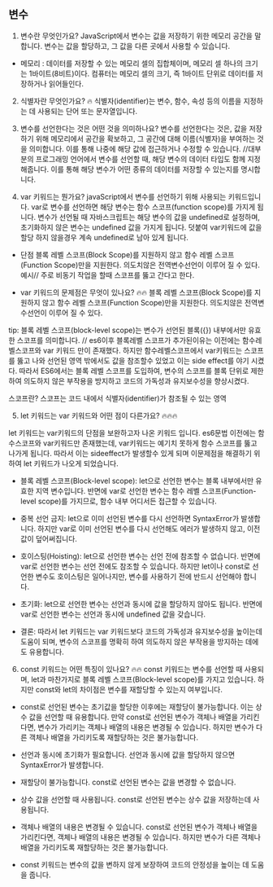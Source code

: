## 변수

1. 변수란 무엇인가요?
   JavaScript에서 변수는 값을 저장하기 위한 메모리 공간을 말합니다. 변수는 값을 할당하고, 그 값을 다른 곳에서 사용할 수 있습니다.

- 메모리 : 데이터를 저장할 수 있는 메모리 셀의 집합체이며, 메모리 셀 하나의 크기는 1바이트(8비트)이다.
  컴퓨터는 메모리 셀의 크기, 즉 1바이트 단위로 데이터를 저장하거나 읽어들인다.

2.  식별자란 무엇인가요? 🔥
    식별자(identifier)는 변수, 함수, 속성 등의 이름을 지정하는 데 사용되는 단어 또는 문자열입니다.

3.  변수를 선언한다는 것은 어떤 것을 의미하나요?
    변수를 선언한다는 것은, 값을 저장하기 위해 메모리에서 공간을 확보하고, 그 공간에 대해 이름(식별자)을 부여하는 것을 의미합니다. 이를 통해 나중에 해당 값에 접근하거나 수정할 수 있습니다. //대부분의 프로그래밍 언어에서 변수를 선언할 때, 해당 변수의 데이터 타입도 함께 지정해줍니다. 이를 통해 해당 변수가 어떤 종류의 데이터를 저장할 수 있는지를 명시합니다.
4.  var 키워드는 뭔가요?
    javaScript에서 변수를 선언하기 위해 사용되는 키워드입니다. var로 변수를 선언하면 해당 변수는 함수 스코프(function scope)를 가지게 됩니다. 변수가 선언될 때 자바스크립트는 해당 변수의 값을 undefined로 설정하며, 초기화하지 않은 변수는 undefined 값을 가지게 됩니다. 덧붙여 var키워드에 값을 할당 하지 않을경우 계속 undefined로 남아 있게 됩니다.

- 단점
  블록 레벨 스코프(Block Scope)를 지원하지 않고 함수 레벨 스코프(Function Scope)만을 지원한다.
  의도치않은 전역변수선언이 이루어 질 수 있다. 예시// 주로 비동기 작업을 할때 스코프를 뚫고 간다고 한다.

- var 키워드의 문제점은 무엇이 있나요? 🔥🔥
  블록 레벨 스코프(Block Scope)를 지원하지 않고 함수 레벨 스코프(Function Scope)만을 지원한다.
  의도치않은 전역변수선언이 이루어 질 수 있다.

tip: 블록 레벨 스코프(block-level scope)는 변수가 선언된 블록({}) 내부에서만 유효한 스코프를 의미합니다. // es6이후 블록레벨 스코프가 추가된이유는 이전에는 함수레벨스코프와 var 키워드 만이 존재했다.
하지만 함수레벨스코프에서 var키워드는 스코프를 뚫고 나와 선언된 영역 밖에서도 값을 참조할수 있었고 이는 side effect를 야기 시켰다. 따라서 ES6에서는 블록 레벨 스코프를 도입하여, 변수의 스코프를 블록 단위로 제한하여 의도하지 않은 부작용을 방지하고 코드의 가독성과 유지보수성을 향상시켰다.

스코프란? 스코프는 코드 내에서 식별자(identifier)가 참조될 수 있는 영역

5. let 키워드는 var 키워드와 어떤 점이 다른가요? 🔥🔥🔥

let 키워드는 var키워드의 단점을 보완하고자 나온 키워드 입니다. es6문법 이전에는 함수스코프와 var키워드만 존재했는데, var키워드는 예기치 못하게 함수 스코프를 뚫고 나가게 됩니다. 따라서 이는 sideeffect가 발생할수 있게 되며 이문제점을 해결하기 위하여 let 키워드가 나오게 되었습니다.

- 블록 레벨 스코프(Block-level scope): let으로 선언한 변수는 블록 내부에서만 유효한 지역 변수입니다. 반면에 var로 선언한 변수는 함수 레벨 스코프(Function-level scope)를 가지므로, 함수 내부 어디서든 접근할 수 있습니다.

- 중복 선언 금지: let으로 이미 선언된 변수를 다시 선언하면 SyntaxError가 발생합니다. 하지만 var로 이미 선언된 변수를 다시 선언해도 에러가 발생하지 않고, 이전 값이 덮어써집니다.

- 호이스팅(Hoisting): let으로 선언한 변수는 선언 전에 참조할 수 없습니다. 반면에 var로 선언한 변수는 선언 전에도 참조할 수 있습니다. 하지만 let이나 const로 선언한 변수도 호이스팅은 일어나지만, 변수를 사용하기 전에 반드시 선언해야 합니다.

- 초기화: let으로 선언한 변수는 선언과 동시에 값을 할당하지 않아도 됩니다. 반면에 var로 선언한 변수는 선언과 동시에 undefined 값을 갖습니다.

- 결론:
  따라서 let 키워드는 var 키워드보다 코드의 가독성과 유지보수성을 높이는데 도움이 되며, 변수의 스코프를 명확히 하여 의도하지 않은 부작용을 방지하는 데에도 유용합니다.

6. const 키워드는 어떤 특징이 있나요? 🔥🔥
   const 키워드는 변수를 선언할 때 사용되며, let과 마찬가지로 블록 레벨 스코프(Block-level scope)를 가지고 있습니다. 하지만 const와 let의 차이점은 변수를 재할당할 수 있는지 여부입니다.

- const로 선언된 변수는 초기값을 할당한 이후에는 재할당이 불가능합니다. 이는 상수 값을 선언할 때 유용합니다. 만약 const로 선언된 변수가 객체나 배열을 가리킨다면, 변수가 가리키는 객체나 배열의 내용은 변경될 수 있습니다. 하지만 변수가 다른 객체나 배열을 가리키도록 재할당하는 것은 불가능합니다.

- 선언과 동시에 초기화가 필요합니다. 선언과 동시에 값을 할당하지 않으면 SyntaxError가 발생합니다.

- 재할당이 불가능합니다. const로 선언된 변수는 값을 변경할 수 없습니다.

- 상수 값을 선언할 때 사용됩니다. const로 선언된 변수는 상수 값을 저장하는데 사용됩니다.

- 객체나 배열의 내용은 변경될 수 있습니다. const로 선언된 변수가 객체나 배열을 가리킨다면, 객체나 배열의 내용은 변경될 수 있습니다. 하지만 변수가 다른 객체나 배열을 가리키도록 재할당하는 것은 불가능합니다.

- const 키워드는 변수의 값을 변하지 않게 보장하여 코드의 안정성을 높이는 데 도움을 줍니다.
